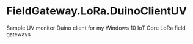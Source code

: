 # FieldGateway.LoRa.DuinoClientUV
Sample UV monitor Duino client for my Windows 10 IoT Core LoRa field gateways
